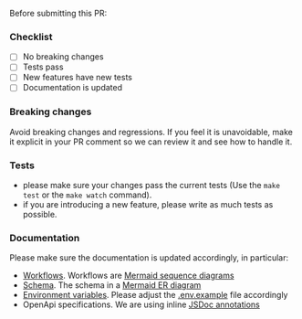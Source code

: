 Before submitting this PR:

### Checklist

- [ ] No breaking changes
- [ ] Tests pass
- [ ] New features have new tests
- [ ] Documentation is updated

### Breaking changes

Avoid breaking changes and regressions. If you feel it is unavoidable, make it explicit in your PR comment so we can review it and see how to handle it.

### Tests

- please make sure your changes pass the current tests (Use the `make test` or the `make watch` command).
- if you are introducing a new feature, please write as much tests as possible.

### Documentation

Please make sure the documentation is updated accordingly, in particular:

- [Workflows](https://github.com/nhost/hasura-auth/tree/main/docs/workflows). Workflows are [Mermaid sequence diagrams](https://mermaid-js.github.io/mermaid/#/sequenceDiagram)
- [Schema](https://github.com/nhost/hasura-auth/blob/main/docs/schema.md). The schema in a [Mermaid ER diagram](https://mermaid-js.github.io/mermaid/#/entityRelationshipDiagram)
- [Environment variables](https://github.com/nhost/hasura-auth/blob/main/docs/environment-variables.md). Please adjust the [.env.example](https://github.com/nhost/hasura-auth/blob/main/.env.example) file accordingly
- OpenApi specifications. We are using inline [JSDoc annotations](https://www.npmjs.com/package/express-jsdoc-swagger)
